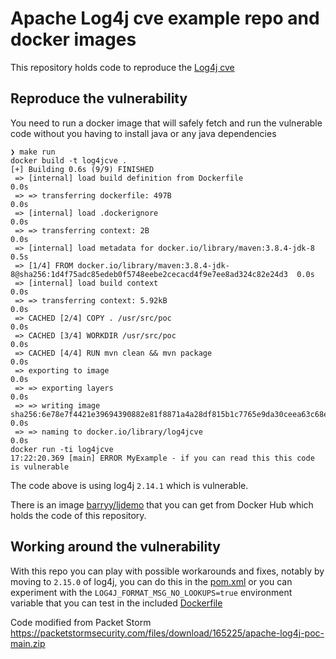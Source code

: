# Apache Log4j cve example repo and docker images

This repository holds code to reproduce the [Log4j cve](https://cve.mitre.org/cgi-bin/cvename.cgi?name=CVE-2021-44228) 

## Reproduce the vulnerability
You need to run a docker image that will safely fetch and run the vulnerable code without you having to install java or any java dependencies
```
❯ make run
docker build -t log4jcve .
[+] Building 0.6s (9/9) FINISHED
 => [internal] load build definition from Dockerfile                                                             0.0s
 => => transferring dockerfile: 497B                                                                             0.0s
 => [internal] load .dockerignore                                                                                0.0s
 => => transferring context: 2B                                                                                  0.0s
 => [internal] load metadata for docker.io/library/maven:3.8.4-jdk-8                                             0.5s
 => [1/4] FROM docker.io/library/maven:3.8.4-jdk-8@sha256:1d4f75adc85edeb0f5748eebe2cecacd4f9e7ee8ad324c82e24d3  0.0s
 => [internal] load build context                                                                                0.0s
 => => transferring context: 5.92kB                                                                              0.0s
 => CACHED [2/4] COPY . /usr/src/poc                                                                             0.0s
 => CACHED [3/4] WORKDIR /usr/src/poc                                                                            0.0s
 => CACHED [4/4] RUN mvn clean && mvn package                                                                    0.0s
 => exporting to image                                                                                           0.0s
 => => exporting layers                                                                                          0.0s
 => => writing image sha256:6e78e7f4421e39694390882e81f8871a4a28df815b1c7765e9da30ceea63c68e                     0.0s
 => => naming to docker.io/library/log4jcve                                                                      0.0s
docker run -ti log4jcve
17:22:20.369 [main] ERROR MyExample - if you can read this this code is vulnerable
```
The code above is using log4j `2.14.1` which is vulnerable.

There is an image [barryy/ljdemo](https://hub.docker.com/r/barryy/ljdemo) that you can get from Docker Hub which holds the code of this repository.

## Working around the vulnerability
With this repo you can play with possible workarounds and fixes, notably by moving to `2.15.0` of log4j, you can do this in the [pom.xml](pom.xml#L18) or you can experiment with the `LOG4J_FORMAT_MSG_NO_LOOKUPS=true` environment variable that you can test in the included [Dockerfile](Dockerfile#L8)

Code modified from Packet Storm
https://packetstormsecurity.com/files/download/165225/apache-log4j-poc-main.zip


